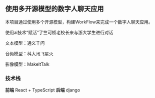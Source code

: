 ## 使用多开源模型的数字人聊天应用

本项目通过使用多个开源模型，构建WorkFlow来完成一个数字人聊天应用。

使用ai技术“赋活”了竺可桢老校长来与浙大学生进行对话

文本模型：通义千问

音频模型：科大讯飞星火

影像模型：MakeItTalk

### 技术栈
**前端**
React + TypeScript
**后端** django
